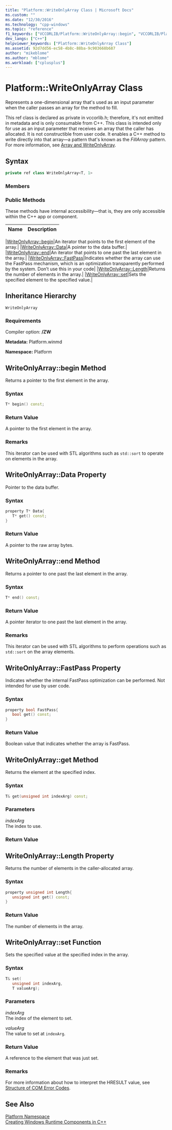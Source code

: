 ```yaml
---
title: "Platform::WriteOnlyArray Class | Microsoft Docs"
ms.custom: ""
ms.date: "12/30/2016"
ms.technology: "cpp-windows"
ms.topic: "reference"
f1_keywords: ["VCCORLIB/Platform::WriteOnlyArray::begin", "VCCORLIB/Platform::WriteOnlyArray::Data", "VCCORLIB/Platform::WriteOnlyArray::end", "VCCORLIB/Platform::WriteOnlyArray::FastPass", "VCCORLIB/Platform::WriteOnlyArray::Length", "VCCORLIB/Platform::WriteOnlyArray::set"]
dev_langs: ["C++"]
helpviewer_keywords: ["Platform::WriteOnlyArray Class"]
ms.assetid: 92d7dd56-ec58-4b8c-88ba-9c903668b687
author: "mikeblome"
ms.author: "mblome"
ms.workload: ["cplusplus"]
---
```

# Platform::WriteOnlyArray Class

Represents a one-dimensional array that's used as an input parameter when the caller passes an array for the method to fill.

This ref class is declared as private in vccorlib.h; therefore, it's not emitted in metadata and is only consumable from C++. This class is intended only for use as an input parameter that receives an array that the caller has allocated. It is not constructible from user code. It enables a C++ method to write directly into that array—a pattern that's known as the *FillArray* pattern. For more information, see [Array and WriteOnlyArray](../cppcx/array-and-writeonlyarray-c-cx.md).

## Syntax

```cpp
private ref class WriteOnlyArray<T, 1>
```

### Members

### Public Methods

These methods have internal accessibility—that is, they are only accessible within the C++ app or component.

|Name|Description|
|----------|-----------------|

|[WriteOnlyArray::begin](#begin)|An iterator that points to the first element of the array.|
|[WriteOnlyArray::Data](#data)|A pointer to the data buffer.|
|[WriteOnlyArray::end](#end)|An iterator that points to one past the last element in the array.|
|[WriteOnlyArray::FastPass](#fastpass)|Indicates whether the array can use the FastPass mechanism, which is an optimization transparently performed by the system. Don’t use this in your code|
|[WriteOnlyArray::Length](#length)|Returns the number of elements in the array.|
|[WriteOnlyArray::set](#set)|Sets the specified element to the specified value.|

## Inheritance Hierarchy

`WriteOnlyArray`

### Requirements

Compiler option: **/ZW**

**Metadata:** Platform.winmd

**Namespace:** Platform

## <a name="begin"></a>  WriteOnlyArray::begin Method

Returns a pointer to the first element in the array.

### Syntax

```cpp
T* begin() const;
```

### Return Value

A pointer to the first element in the array.

### Remarks

This iterator can be used with STL algorithms such as `std::sort` to operate on elements in the array.

## <a name="data"></a>  WriteOnlyArray::Data Property

Pointer to the data buffer.

### Syntax

```cpp
property T* Data{
   T* get() const;
}
```

### Return Value

A pointer to the raw array bytes.

## <a name="end"></a>  WriteOnlyArray::end Method

Returns a pointer to one past the last element in the array.

### Syntax

```cpp
T* end() const;
```

### Return Value

A pointer iterator to one past the last element in the array.

### Remarks

This iterator can be used with STL algorithms to perform operations such as `std::sort` on the array elements.

## <a name="fastpass"></a>  WriteOnlyArray::FastPass Property

Indicates whether the internal FastPass optimization can be performed. Not intended for use by user code.

### Syntax

```cpp
property bool FastPass{
   bool get() const;
}
```

### Return Value

Boolean value that indicates whether the array is FastPass.

## <a name="get"></a>  WriteOnlyArray::get Method

Returns the element at the specified index.

### Syntax

```cpp
T& get(unsigned int indexArg) const;
```

### Parameters

*indexArg*<br/>
The index to use.

### Return Value

## <a name="length"></a>  WriteOnlyArray::Length Property

Returns the number of elements in the caller-allocated array.

### Syntax

```cpp
property unsigned int Length{
   unsigned int get() const;
}
```

### Return Value

The number of elements in the array.

## <a name="set"></a>  WriteOnlyArray::set Function

Sets the specified value at the specified index in the array.

### Syntax

```cpp
T& set(
   unsigned int indexArg,
   T valueArg);
```

### Parameters

*indexArg*<br/>
The index of the element to set.

*valueArg*<br/>
The value to set at `indexArg`.

### Return Value

A reference to the element that was just set.

### Remarks

For more information about how to interpret the HRESULT value, see [Structure of COM Error Codes](/windows/desktop/com/structure-of-com-error-codes).

## See Also

[Platform Namespace](platform-namespace-c-cx.md)<br/>
[Creating Windows Runtime Components in C++](/windows/uwp/winrt-components/creating-windows-runtime-components-in-cpp)